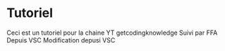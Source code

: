 # Tutoriel 
Ceci est un tutoriel pour la chaine YT getcodingknowledge
Suivi par FFA
Depuis VSC
Modification depusi VSC